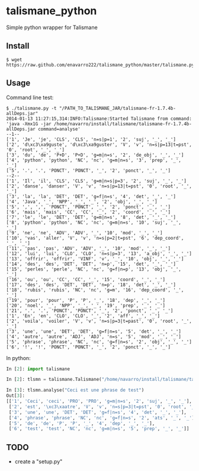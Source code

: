 talismane_python
================

Simple python wrapper for Talismane


Install
-------

    $ wget https://raw.github.com/enavarro222/talismane_python/master/talismane.py

Usage
-----

Command line test:

    $ ./talismane.py -t "/PATH_TO_TALISMANE_JAR/talismane-fr-1.7.4b-allDeps.jar" 
    2014-01-13 11:27:15,314:INFO:Talismane:Started Talismane from command: 'java -Xmx1G -jar /home/navarro/install/talismane/talismane-fr-1.7.4b-allDeps.jar command=analyse'
    --1--
    ['1', 'Je', 'je', 'CLS', 'CLS', 'n=s|p=1', '2', 'suj', '_', '_']
    ['2', 'd\xc3\xa9guste', 'd\xc3\xa9guster', 'V', 'v', 'n=s|p=13|t=pst', '0', 'root', '_', '_']
    ['3', 'du', 'de', 'P+D', 'P+D', 'g=m|n=s', '2', 'de_obj', '_', '_']
    ['4', 'python', 'python', 'NC', 'nc', 'g=m|n=s', '3', 'prep', '_', '_']
    ['5', '.', '.', 'PONCT', 'PONCT', '_', '2', 'ponct', '_', '_']
    --2--
    ['1', 'Il', 'il', 'CLS', 'CLS', 'g=m|n=s|p=3', '2', 'suj', '_', '_']
    ['2', 'danse', 'danser', 'V', 'v', 'n=s|p=13|t=pst', '0', 'root', '_', '_']
    ['3', 'la', 'la', 'DET', 'DET', 'g=f|n=s', '4', 'det', '_', '_']
    ['4', 'Java', '_', 'NPP', '_', '_', '2', 'obj', '_', '_']
    ['5', ',', ',', 'PONCT', 'PONCT', '_', '2', 'ponct', '_', '_']
    ['6', 'mais', 'mais', 'CC', 'CC', '_', '2', 'coord', '_', '_']
    ['7', 'le', 'le', 'DET', 'DET', 'g=m|n=s', '8', 'det', '_', '_']
    ['8', 'python', 'python', 'NC', 'nc', 'g=m|n=s', '10', 'suj', '_', '_']
    ['9', 'ne', 'ne', 'ADV', 'ADV', '_', '10', 'mod', '_', '_']
    ['10', 'vas', 'aller', 'V', 'v', 'n=s|p=2|t=pst', '6', 'dep_coord', '_', '_']
    ['11', 'pas', 'pas', 'ADV', 'ADV', '_', '10', 'mod', '_', '_']
    ['12', 'lui', 'lui', 'CLO', 'CLO', 'n=s|p=3', '13', 'a_obj', '_', '_']
    ['13', 'offrir', 'offrir', 'VINF', 'v', '_', '10', 'obj', '_', '_']
    ['14', 'des', 'des', 'DET', 'DET', 'n=p', '15', 'det', '_', '_']
    ['15', 'perles', 'perle', 'NC', 'nc', 'g=f|n=p', '13', 'obj', '_', '_']
    ['16', 'ou', 'ou', 'CC', 'CC', '_', '15', 'coord', '_', '_']
    ['17', 'des', 'des', 'DET', 'DET', 'n=p', '18', 'det', '_', '_']
    ['18', 'rubis', 'rubis', 'NC', 'nc', 'g=m', '16', 'dep_coord', '_', '_']
    ['19', 'pour', 'pour', 'P', 'P', '_', '18', 'dep', '_', '_']
    ['20', 'noel', '_', 'NPP', '_', '_', '19', 'prep', '_', '_']
    ['21', '.', '.', 'PONCT', 'PONCT', '_', '2', 'ponct', '_', '_']
    ['1', 'En', 'en', 'CLO', 'CLO', '_', '2', 'aff', '_', '_']
    ['2', 'voila', 'voiler', 'V', 'v', 'n=s|p=3|t=past', '0', 'root', '_', '_']
    ['3', 'une', 'une', 'DET', 'DET', 'g=f|n=s', '5', 'det', '_', '_']
    ['4', 'autre', 'autre', 'ADJ', 'ADJ', 'n=s', '5', 'mod', '_', '_']
    ['5', 'phrase', 'phrase', 'NC', 'nc', 'g=f|n=s', '2', 'obj', '_', '_']
    ['6', '!', '!', 'PONCT', 'PONCT', '_', '2', 'ponct', '_', '_']


In python:
```python
In [2]: import talismane

In [2]: tlsmn = talismane.Talismane("/home/navarro/install/talismane/talismane-fr-1.7.4b-allDeps.jar")

In [3]: tlsmn.analyse("Ceci est une phrase de test")
Out[3]: 
[['1', 'Ceci', 'ceci', 'PRO', 'PRO', 'g=m|n=s', '2', 'suj', '_', '_'],
 ['2', 'est', '\xc3\xaatre', 'V', 'v', 'n=s|p=3|t=pst', '0', 'root', '_', '_'],
 ['3', 'une', 'une', 'DET', 'DET', 'g=f|n=s', '4', 'det', '_', '_'],
 ['4', 'phrase', 'phrase', 'NC', 'nc', 'g=f|n=s', '2', 'ats', '_', '_'],
 ['5', 'de', 'de', 'P', 'P', '_', '4', 'dep', '_', '_'],
 ['6', 'test', 'test', 'NC', 'nc', 'g=m|n=s', '5', 'prep', '_', '_']]

```


TODO
----

* create a "setup.py"

